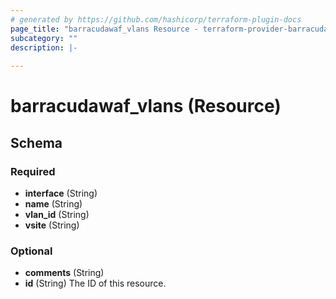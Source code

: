 ```yaml
---
# generated by https://github.com/hashicorp/terraform-plugin-docs
page_title: "barracudawaf_vlans Resource - terraform-provider-barracudawaf"
subcategory: ""
description: |-
  
---
```


# barracudawaf_vlans (Resource)





<!-- schema generated by tfplugindocs -->
## Schema

### Required

- **interface** (String)
- **name** (String)
- **vlan_id** (String)
- **vsite** (String)

### Optional

- **comments** (String)
- **id** (String) The ID of this resource.


